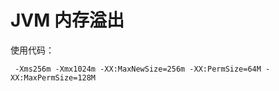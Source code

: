 # JVM 内存溢出


使用代码：
```jvm
 -Xms256m -Xmx1024m -XX:MaxNewSize=256m -XX:PermSize=64M -XX:MaxPermSize=128M
```

